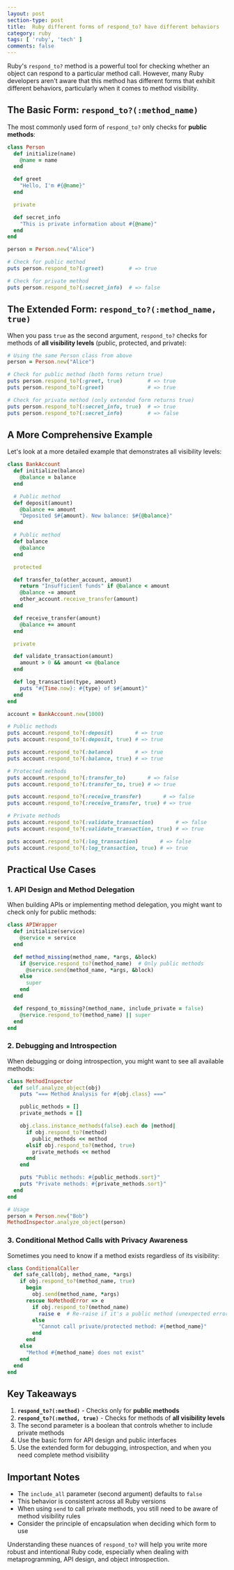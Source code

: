 ```yaml
---
layout: post
section-type: post
title:  Ruby different forms of respond_to? have different behaviors
category: ruby
tags: [ 'ruby', 'tech' ]
comments: false
---
```


Ruby's `respond_to?` method is a powerful tool for checking whether an object can respond to a particular method call. However, many Ruby developers aren't aware that this method has different forms that exhibit different behaviors, particularly when it comes to method visibility.

## The Basic Form: `respond_to?(:method_name)`

The most commonly used form of `respond_to?` only checks for **public methods**:

```ruby
class Person
  def initialize(name)
    @name = name
  end

  def greet
    "Hello, I'm #{@name}"
  end

  private

  def secret_info
    "This is private information about #{@name}"
  end
end

person = Person.new("Alice")

# Check for public method
puts person.respond_to?(:greet)        # => true

# Check for private method
puts person.respond_to?(:secret_info)  # => false
```

## The Extended Form: `respond_to?(:method_name, true)`

When you pass `true` as the second argument, `respond_to?` checks for methods of **all visibility levels** (public, protected, and private):

```ruby
# Using the same Person class from above
person = Person.new("Alice")

# Check for public method (both forms return true)
puts person.respond_to?(:greet, true)        # => true
puts person.respond_to?(:greet)              # => true

# Check for private method (only extended form returns true)
puts person.respond_to?(:secret_info, true)  # => true
puts person.respond_to?(:secret_info)        # => false
```

## A More Comprehensive Example

Let's look at a more detailed example that demonstrates all visibility levels:

```ruby
class BankAccount
  def initialize(balance)
    @balance = balance
  end

  # Public method
  def deposit(amount)
    @balance += amount
    "Deposited $#{amount}. New balance: $#{@balance}"
  end

  # Public method
  def balance
    @balance
  end

  protected

  def transfer_to(other_account, amount)
    return "Insufficient funds" if @balance < amount
    @balance -= amount
    other_account.receive_transfer(amount)
  end

  def receive_transfer(amount)
    @balance += amount
  end

  private

  def validate_transaction(amount)
    amount > 0 && amount <= @balance
  end

  def log_transaction(type, amount)
    puts "#{Time.now}: #{type} of $#{amount}"
  end
end

account = BankAccount.new(1000)

# Public methods
puts account.respond_to?(:deposit)       # => true
puts account.respond_to?(:deposit, true) # => true

puts account.respond_to?(:balance)       # => true
puts account.respond_to?(:balance, true) # => true

# Protected methods
puts account.respond_to?(:transfer_to)       # => false
puts account.respond_to?(:transfer_to, true) # => true

puts account.respond_to?(:receive_transfer)       # => false
puts account.respond_to?(:receive_transfer, true) # => true

# Private methods
puts account.respond_to?(:validate_transaction)       # => false
puts account.respond_to?(:validate_transaction, true) # => true

puts account.respond_to?(:log_transaction)       # => false
puts account.respond_to?(:log_transaction, true) # => true
```

## Practical Use Cases

### 1. API Design and Method Delegation

When building APIs or implementing method delegation, you might want to check only for public methods:

```ruby
class APIWrapper
  def initialize(service)
    @service = service
  end

  def method_missing(method_name, *args, &block)
    if @service.respond_to?(method_name)  # Only public methods
      @service.send(method_name, *args, &block)
    else
      super
    end
  end

  def respond_to_missing?(method_name, include_private = false)
    @service.respond_to?(method_name) || super
  end
end
```

### 2. Debugging and Introspection

When debugging or doing introspection, you might want to see all available methods:

```ruby
class MethodInspector
  def self.analyze_object(obj)
    puts "=== Method Analysis for #{obj.class} ==="

    public_methods = []
    private_methods = []

    obj.class.instance_methods(false).each do |method|
      if obj.respond_to?(method)
        public_methods << method
      elsif obj.respond_to?(method, true)
        private_methods << method
      end
    end

    puts "Public methods: #{public_methods.sort}"
    puts "Private methods: #{private_methods.sort}"
  end
end

# Usage
person = Person.new("Bob")
MethodInspector.analyze_object(person)
```

### 3. Conditional Method Calls with Privacy Awareness

Sometimes you need to know if a method exists regardless of its visibility:

```ruby
class ConditionalCaller
  def safe_call(obj, method_name, *args)
    if obj.respond_to?(method_name, true)
      begin
        obj.send(method_name, *args)
      rescue NoMethodError => e
        if obj.respond_to?(method_name)
          raise e  # Re-raise if it's a public method (unexpected error)
        else
          "Cannot call private/protected method: #{method_name}"
        end
      end
    else
      "Method #{method_name} does not exist"
    end
  end
end
```

## Key Takeaways

1. **`respond_to?(:method)`** - Checks only for **public methods**
2. **`respond_to?(:method, true)`** - Checks for methods of **all visibility levels**
3. The second parameter is a boolean that controls whether to include private methods
4. Use the basic form for API design and public interfaces
5. Use the extended form for debugging, introspection, and when you need complete method visibility

## Important Notes

- The `include_all` parameter (second argument) defaults to `false`
- This behavior is consistent across all Ruby versions
- When using `send` to call private methods, you still need to be aware of method visibility rules
- Consider the principle of encapsulation when deciding which form to use

Understanding these nuances of `respond_to?` will help you write more robust and intentional Ruby code, especially when dealing with metaprogramming, API design, and object introspection.
